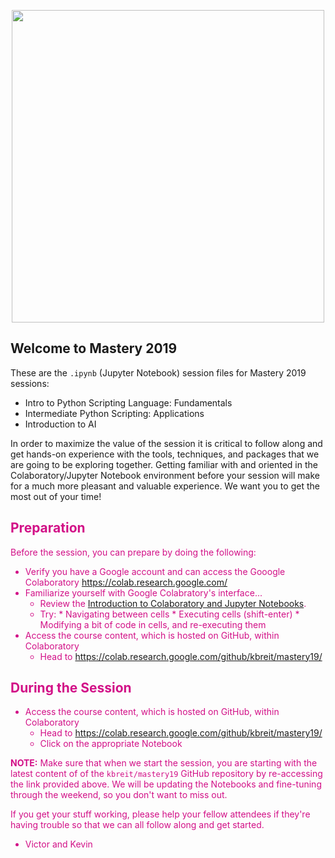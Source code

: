 <p align='center'>
   <img src='https://www.insight.com/content/dam/insight-web/logos/global-nav.svg' width='500'>
</p>

## Welcome to Mastery 2019

These are the `.ipynb` (Jupyter Notebook) session files for Mastery 2019 sessions:

* Intro to Python Scripting Language: Fundamentals
* Intermediate Python Scripting: Applications
* Introduction to AI

In order to maximize the value of the session it is critical to follow along and get hands-on experience with the tools, techniques, and packages that we are going to be exploring together. Getting familiar with and oriented in the Colaboratory/Jupyter Notebook environment before your session will make for a much more pleasant and valuable experience. We want you to get the most out of your time!

## <font color="#D21087">Preparation

Before the session, you can prepare by doing the following:

* Verify you have a Google account and can access the Gooogle Colaboratory https://colab.research.google.com/
* Familiarize yourself with Google Colabratory's interface...
   * Review the [Introduction to Colaboratory and Jupyter Notebooks]( https://colab.research.google.com/notebooks/welcome.ipynb#). 
   * Try:
         * Navigating between cells
         * Executing cells (shift-enter)
         * Modifying a bit of code in cells, and re-executing them
* Access the course content, which is hosted on GitHub, within Colaboratory
    * Head to https://colab.research.google.com/github/kbreit/mastery19/

## <font color="#D21087">During the Session

* Access the course content, which is hosted on GitHub, within Colaboratory
    * Head to https://colab.research.google.com/github/kbreit/mastery19/
    * Click on the appropriate Notebook

**NOTE:** Make sure that when we start the session, you are starting with the latest content of of the `kbreit/mastery19` GitHub repository by re-accessing the link provided above. We will be updating the Notebooks and fine-tuning through the weekend, so you don't want to miss out.

If you get your stuff working, please help your fellow attendees if they're having trouble so that we can all follow along and get started.

- Victor and Kevin

